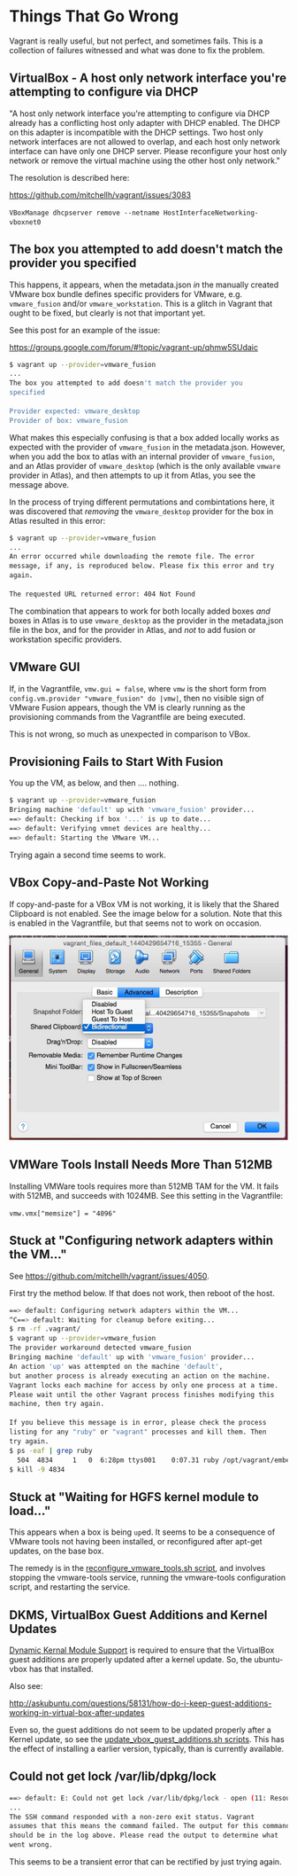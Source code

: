# Things That Go Wrong

Vagrant is really useful, but not perfect, and sometimes
fails. This is a collection of failures witnessed and what was done to
fix the problem.

## VirtualBox - A host only network interface you're attempting to configure via DHCP

"A host only network interface you're attempting to configure via DHCP
already has a conflicting host only adapter with DHCP enabled. The
DHCP on this adapter is incompatible with the DHCP settings. Two
host only network interfaces are not allowed to overlap, and each
host only network interface can have only one DHCP server. Please
reconfigure your host only network or remove the virtual machine
using the other host only network."

The resolution is described here:

https://github.com/mitchellh/vagrant/issues/3083

`VBoxManage dhcpserver remove --netname HostInterfaceNetworking-vboxnet0`

##  The box you attempted to add doesn't match the provider you specified

This happens, it appears, when the metadata.json *in*  the manually created VMware
box bundle defines specific providers for VMware,
e.g. `vmware_fusion` and/or `vmware_workstation`. This is a  glitch in Vagrant that ought to be fixed, but clearly is
not that important yet.

See this post for an example of the issue:

https://groups.google.com/forum/#!topic/vagrant-up/qhmw5SUdaic


```bash
$ vagrant up --provider=vmware_fusion
...
The box you attempted to add doesn't match the provider you
specified

Provider expected: vmware_desktop
Provider of box: vmware_fusion
```

What makes this especially confusing is that a box added locally works
as expected with the provider of `vmware_fusion` in the
metadata.json. However, when you add the box to atlas with an internal
provider of `vmware_fusion`, and an Atlas provider of
`vmware_desktop` (which is the only available `vmware` provider in
Atlas), and then attempts to up it from Atlas, you see the message above.

In the process of trying different permutations and combintations
here, it was discovered that *removing* the
`vmware_desktop` provider for the box in Atlas resulted in this error:

```bash
$ vagrant up --provider=vmware_fusion
...
An error occurred while downloading the remote file. The error
message, if any, is reproduced below. Please fix this error and try
again.

The requested URL returned error: 404 Not Found
```

The combination that appears to work for both locally added boxes
*and* boxes in Atlas is to use `vmware_desktop` as the provider in the
metadata,json file in the box, and for the provider in Atlas, and
*not* to add fusion or workstation specific providers.

## VMware GUI

If, in the Vagrantfile, `vmw.gui = false`, where `vmw` is the short
form from `config.vm.provider "vmware_fusion" do |vmw|`, then no
visible sign of VMware Fusion appears, though the VM is clearly
running as the provisioning commands from the Vagrantfile are being executed.

This is not wrong, so much as unexpected in comparison to VBox.

## Provisioning Fails to Start With Fusion

You up the VM, as below, and then .... nothing.

```bash
$ vagrant up --provider=vmware_fusion
Bringing machine 'default' up with 'vmware_fusion' provider...
==> default: Checking if box '...' is up to date...
==> default: Verifying vmnet devices are healthy...
==> default: Starting the VMware VM...
```

Trying again a second time seems to work.

## VBox Copy-and-Paste Not Working

If copy-and-paste for a VBox VM is not working, it is likely that the
Shared Clipboard is not enabled. See the image below for a
solution. Note that this is enabled in the Vagrantfile, but that seems
not to work on occasion.

![Enable Shared Clipboard](images/enable_shared_clipboard.jpg) 

## VMWare Tools Install Needs More Than 512MB

Installing VMWare tools requires more than 512MB TAM for the VM. It fails with 512MB,
and succeeds with 1024MB. See this setting in the Vagrantfile:

`vmw.vmx["memsize"] = "4096"`

##  Stuck at "Configuring network adapters within the VM..."

See https://github.com/mitchellh/vagrant/issues/4050.

First try the method below. If that does not work, then reboot of the host.

```bash
==> default: Configuring network adapters within the VM...
^C==> default: Waiting for cleanup before exiting...
$ rm -rf .vagrant/
$ vagrant up --provider=vmware_fusion
The provider workaround detected vmware_fusion
Bringing machine 'default' up with 'vmware_fusion' provider...
An action 'up' was attempted on the machine 'default',
but another process is already executing an action on the machine.
Vagrant locks each machine for access by only one process at a time.
Please wait until the other Vagrant process finishes modifying this
machine, then try again.

If you believe this message is in error, please check the process
listing for any "ruby" or "vagrant" processes and kill them. Then
try again.
$ ps -eaf | grep ruby
  504  4834     1   0  6:28pm ttys001    0:07.31 ruby /opt/vagrant/embedded/gems/gems/vagrant-1.7.4/bin/vagrant up --provider=vmware_fusion
$ kill -9 4834
```

## Stuck at "Waiting for HGFS kernel module to load..."

This appears when a box is being `up`ed. It seems to be a consequence of
VMware tools not having been installed, or reconfigured after apt-get updates, on the base box.

The remedy is in the
[reconfigure_vmware_tools.sh script](vagrant_files/build/reconfigure_vmware_tools.sh),
and involves stopping the vmware-tools service, running the vmware-tools configuration
script, and restarting the service.

## DKMS, VirtualBox Guest Additions and Kernel Updates

[Dynamic Kernal Module Support](https://help.ubuntu.com/community/DKMS)
is required to ensure that the VirtualBox guest additions are properly
updated after a kernel update. So, the ubuntu-vbox has that
installed. 

Also see:

http://askubuntu.com/questions/58131/how-do-i-keep-guest-additions-working-in-virtual-box-after-updates

Even so, the guest additions do not seem to be updated properly after
a Kernel update, so see the
[update_vbox_guest_additions.sh scripts](vagrant_files/update_vbox_guest_additions.sh). This
has the effect of installing a earlier version, typically, than is
currently available.

##  Could not get lock /var/lib/dpkg/lock

``` bash
==> default: E: Could not get lock /var/lib/dpkg/lock - open (11: Resource temporarily unavailable)
...
The SSH command responded with a non-zero exit status. Vagrant
assumes that this means the command failed. The output for this command
should be in the log above. Please read the output to determine what
went wrong.
```

This seems to be a transient error that can be rectified by just
trying again.

